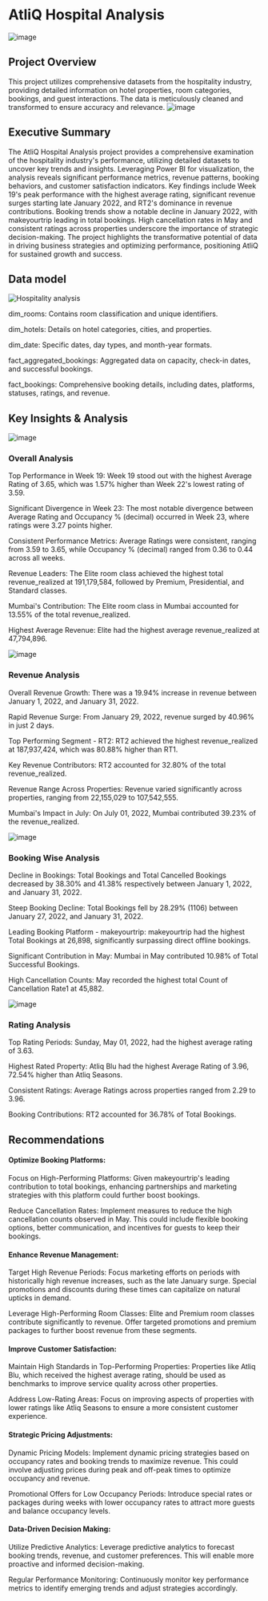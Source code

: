 # AtliQ Hospital Analysis
![image](https://github.com/user-attachments/assets/bdc2dad3-0f59-4ae5-ac8f-298181d5f20b)

## Project Overview
This project utilizes comprehensive datasets from the hospitality industry, providing detailed information on hotel properties, room categories, bookings, and guest interactions. The data is meticulously cleaned and transformed to ensure accuracy and relevance.
![image](https://github.com/user-attachments/assets/35ffb171-aa20-4ac8-a3f9-afb11ca1a140)

## Executive Summary
The AtliQ Hospital Analysis project provides a comprehensive examination of the hospitality industry's performance, utilizing detailed datasets to uncover key trends and insights. Leveraging Power BI for visualization, the analysis reveals significant performance metrics, revenue patterns, booking behaviors, and customer satisfaction indicators. Key findings include Week 19's peak performance with the highest average rating, significant revenue surges starting late January 2022, and RT2's dominance in revenue contributions. Booking trends show a notable decline in January 2022, with makeyourtrip leading in total bookings. High cancellation rates in May and consistent ratings across properties underscore the importance of strategic decision-making. The project highlights the transformative potential of data in driving business strategies and optimizing performance, positioning AtliQ for sustained growth and success.
## Data model
![Hospitality analysis](https://github.com/user-attachments/assets/1ec14b17-df48-4bd2-bed0-cb137a9df493)

dim_rooms: Contains room classification and unique identifiers.

dim_hotels: Details on hotel categories, cities, and properties.

dim_date: Specific dates, day types, and month-year formats.

fact_aggregated_bookings: Aggregated data on capacity, check-in dates, and successful bookings.

fact_bookings: Comprehensive booking details, including dates, platforms, statuses, ratings, and revenue.


## Key Insights & Analysis
![image](https://github.com/user-attachments/assets/e29de477-b731-4edd-b967-ec6d2f2f278e)

### Overall Analysis
Top Performance in Week 19: Week 19 stood out with the highest Average Rating of 3.65, which was 1.57% higher than Week 22's lowest rating of 3.59.

Significant Divergence in Week 23: The most notable divergence between Average Rating and Occupancy % (decimal) occurred in Week 23, where ratings were 3.27 points higher.

Consistent Performance Metrics: Average Ratings were consistent, ranging from 3.59 to 3.65, while Occupancy % (decimal) ranged from 0.36 to 0.44 across all weeks.

Revenue Leaders: The Elite room class achieved the highest total revenue_realized at 191,179,584, followed by Premium, Presidential, and Standard classes.

Mumbai's Contribution: The Elite room class in Mumbai accounted for 13.55% of the total revenue_realized.

Highest Average Revenue: Elite had the highest average revenue_realized at 47,794,896.

![image](https://github.com/user-attachments/assets/620ed1f5-4484-42ea-abff-af1bd834147c)

### Revenue Analysis
Overall Revenue Growth: There was a 19.94% increase in revenue between January 1, 2022, and January 31, 2022.

Rapid Revenue Surge: From January 29, 2022, revenue surged by 40.96% in just 2 days.

Top Performing Segment - RT2: RT2 achieved the highest revenue_realized at 187,937,424, which was 80.88% higher than RT1.

Key Revenue Contributors: RT2 accounted for 32.80% of the total revenue_realized.

Revenue Range Across Properties: Revenue varied significantly across properties, ranging from 22,155,029 to 107,542,555.

Mumbai's Impact in July: On July 01, 2022, Mumbai contributed 39.23% of the revenue_realized.

![image](https://github.com/user-attachments/assets/752eddeb-804d-46c7-b14a-0e40a3dae539)

### Booking Wise Analysis
Decline in Bookings: Total Bookings and Total Cancelled Bookings decreased by 38.30% and 41.38% respectively between January 1, 2022, and January 31, 2022.

Steep Booking Decline: Total Bookings fell by 28.29% (1106) between January 27, 2022, and January 31, 2022.

Leading Booking Platform - makeyourtrip: makeyourtrip had the highest Total Bookings at 26,898, significantly surpassing direct offline bookings.

Significant Contribution in May: Mumbai in May contributed 10.98% of Total Successful Bookings.

High Cancellation Counts: May recorded the highest total Count of Cancellation Rate1 at 45,882.

![image](https://github.com/user-attachments/assets/85e016fb-afd0-4fd8-8f45-92ab71db91d7)

### Rating Analysis
Top Rating Periods: Sunday, May 01, 2022, had the highest average rating of 3.63.

Highest Rated Property: Atliq Blu had the highest Average Rating of 3.96, 72.54% higher than Atliq Seasons.

Consistent Ratings: Average Ratings across properties ranged from 2.29 to 3.96.

Booking Contributions: RT2 accounted for 36.78% of Total Bookings.
## Recommendations
#### Optimize Booking Platforms:

 Focus on High-Performing Platforms: Given makeyourtrip's leading contribution to total bookings, enhancing partnerships and marketing strategies with this platform could further boost bookings.

Reduce Cancellation Rates: Implement measures to reduce the high cancellation counts observed in May. This could include flexible booking options, better communication, and incentives for guests to keep their bookings.

#### Enhance Revenue Management:

Target High Revenue Periods: Focus marketing efforts on periods with historically high revenue increases, such as the late January surge. Special promotions and discounts during these times can capitalize on natural upticks in demand.

Leverage High-Performing Room Classes: Elite and Premium room classes contribute significantly to revenue. Offer targeted promotions and premium packages to further boost revenue from these segments.

#### Improve Customer Satisfaction:

Maintain High Standards in Top-Performing Properties: Properties like Atliq Blu, which received the highest average rating, should be used as benchmarks to improve service quality across other properties.

Address Low-Rating Areas: Focus on improving aspects of properties with lower ratings like Atliq Seasons to ensure a more consistent customer experience.

#### Strategic Pricing Adjustments:

Dynamic Pricing Models: Implement dynamic pricing strategies based on occupancy rates and booking trends to maximize revenue. This could involve adjusting prices during peak and off-peak times to optimize occupancy and revenue.

Promotional Offers for Low Occupancy Periods: Introduce special rates or packages during weeks with lower occupancy rates to attract more guests and balance occupancy levels.

#### Data-Driven Decision Making:

Utilize Predictive Analytics: Leverage predictive analytics to forecast booking trends, revenue, and customer preferences. This will enable more proactive and informed decision-making.

Regular Performance Monitoring: Continuously monitor key performance metrics to identify emerging trends and adjust strategies accordingly.
